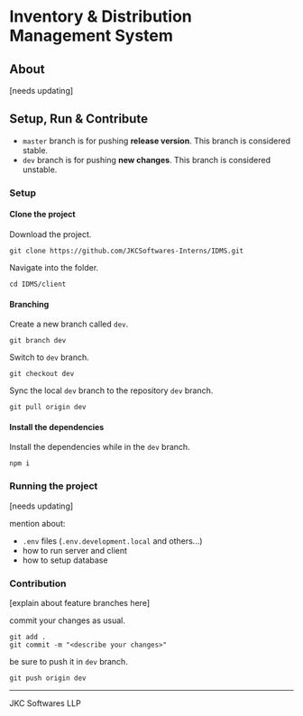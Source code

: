 # Inventory & Distribution Management System

## About

\[needs updating]

## Setup, Run & Contribute

- `master` branch is for pushing **release version**. This branch is considered stable.
- `dev` branch is for pushing **new changes**. This branch is considered unstable.

### Setup

#### Clone the project

Download the project.

```
git clone https://github.com/JKCSoftwares-Interns/IDMS.git
```

Navigate into the folder.

```
cd IDMS/client
```

#### Branching

Create a new branch called `dev`.

```
git branch dev
```

Switch to `dev` branch.

```
git checkout dev
```

Sync the local `dev` branch to the repository `dev` branch.

```
git pull origin dev
```

#### Install the dependencies

Install the dependencies while in the `dev` branch.

```
npm i
```

### Running the project

\[needs updating]

mention about:
  - `.env` files (`.env.development.local` and others...)
  - how to run server and client
  - how to setup database

### Contribution

\[explain about feature branches here]

commit your changes as usual.
```
git add .
git commit -m "<describe your changes>"
```

be sure to push it in `dev` branch.
```
git push origin dev
```

---

JKC Softwares LLP
